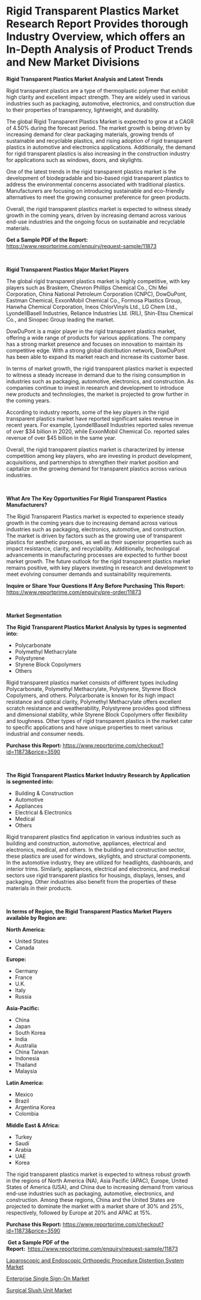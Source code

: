 <p><h1>Rigid Transparent Plastics Market Research Report Provides thorough Industry Overview, which offers an In-Depth Analysis of Product Trends and New Market Divisions</h1></p><p><strong>Rigid Transparent Plastics Market Analysis and Latest Trends</strong></p>
<p><p>Rigid transparent plastics are a type of thermoplastic polymer that exhibit high clarity and excellent impact strength. They are widely used in various industries such as packaging, automotive, electronics, and construction due to their properties of transparency, lightweight, and durability.</p><p>The global Rigid Transparent Plastics Market is expected to grow at a CAGR of 4.50% during the forecast period. The market growth is being driven by increasing demand for clear packaging materials, growing trends of sustainable and recyclable plastics, and rising adoption of rigid transparent plastics in automotive and electronics applications. Additionally, the demand for rigid transparent plastics is also increasing in the construction industry for applications such as windows, doors, and skylights.</p><p>One of the latest trends in the rigid transparent plastics market is the development of biodegradable and bio-based rigid transparent plastics to address the environmental concerns associated with traditional plastics. Manufacturers are focusing on introducing sustainable and eco-friendly alternatives to meet the growing consumer preference for green products.</p><p>Overall, the rigid transparent plastics market is expected to witness steady growth in the coming years, driven by increasing demand across various end-use industries and the ongoing focus on sustainable and recyclable materials.</p></p>
<p><strong>Get a Sample PDF of the Report:&nbsp;</strong> <a href="https://www.reportprime.com/enquiry/request-sample/11873">https://www.reportprime.com/enquiry/request-sample/11873</a></p>
<p>&nbsp;</p>
<p><strong>Rigid Transparent Plastics Major Market Players</strong></p>
<p><p>The global rigid transparent plastics market is highly competitive, with key players such as Braskem, Chevron Phillips Chemical Co., Chi Mei Corporation, China National Petroleum Corporation (CNPC), DowDuPont, Eastman Chemical, ExxonMobil Chemical Co., Formosa Plastics Group, Hanwha Chemical Corporation, Ineos ChlorVinyls Ltd., LG Chem Ltd., LyondellBasell Industries, Reliance Industries Ltd. (RIL), Shin-Etsu Chemical Co., and Sinopec Group leading the market.</p><p>DowDuPont is a major player in the rigid transparent plastics market, offering a wide range of products for various applications. The company has a strong market presence and focuses on innovation to maintain its competitive edge. With a strong global distribution network, DowDuPont has been able to expand its market reach and increase its customer base.</p><p>In terms of market growth, the rigid transparent plastics market is expected to witness a steady increase in demand due to the rising consumption in industries such as packaging, automotive, electronics, and construction. As companies continue to invest in research and development to introduce new products and technologies, the market is projected to grow further in the coming years.</p><p>According to industry reports, some of the key players in the rigid transparent plastics market have reported significant sales revenue in recent years. For example, LyondellBasell Industries reported sales revenue of over $34 billion in 2020, while ExxonMobil Chemical Co. reported sales revenue of over $45 billion in the same year.</p><p>Overall, the rigid transparent plastics market is characterized by intense competition among key players, who are investing in product development, acquisitions, and partnerships to strengthen their market position and capitalize on the growing demand for transparent plastics across various industries.</p></p>
<p>&nbsp;</p>
<p><strong>What Are The Key Opportunities For Rigid Transparent Plastics Manufacturers?</strong></p>
<p><p>The Rigid Transparent Plastics market is expected to experience steady growth in the coming years due to increasing demand across various industries such as packaging, electronics, automotive, and construction. The market is driven by factors such as the growing use of transparent plastics for aesthetic purposes, as well as their superior properties such as impact resistance, clarity, and recyclability. Additionally, technological advancements in manufacturing processes are expected to further boost market growth. The future outlook for the rigid transparent plastics market remains positive, with key players investing in research and development to meet evolving consumer demands and sustainability requirements.</p></p>
<p><strong>Inquire or Share Your Questions If Any Before Purchasing This Report:</strong> <a href="https://www.reportprime.com/enquiry/pre-order/11873">https://www.reportprime.com/enquiry/pre-order/11873</a></p>
<p>&nbsp;</p>
<p><strong>Market Segmentation</strong></p>
<p><strong>The Rigid Transparent Plastics Market Analysis by types is segmented into:</strong></p>
<p><ul><li>Polycarbonate</li><li>Polymethyl Methacrylate</li><li>Polystyrene</li><li>Styrene Block Copolymers</li><li>Others</li></ul></p>
<p><p>Rigid transparent plastics market consists of different types including Polycarbonate, Polymethyl Methacrylate, Polystyrene, Styrene Block Copolymers, and others. Polycarbonate is known for its high impact resistance and optical clarity, Polymethyl Methacrylate offers excellent scratch resistance and weatherability, Polystyrene provides good stiffness and dimensional stability, while Styrene Block Copolymers offer flexibility and toughness. Other types of rigid transparent plastics in the market cater to specific applications and have unique properties to meet various industrial and consumer needs.</p></p>
<p><strong>Purchase this Report:&nbsp;</strong><a href="https://www.reportprime.com/checkout?id=11873&price=3590">https://www.reportprime.com/checkout?id=11873&price=3590</a></p>
<p>&nbsp;</p>
<p><strong>The Rigid Transparent Plastics Market Industry Research by Application is segmented into:</strong></p>
<p><ul><li>Building & Construction</li><li>Automotive</li><li>Appliances</li><li>Electrical & Electronics</li><li>Medical</li><li>Others</li></ul></p>
<p><p>Rigid transparent plastics find application in various industries such as building and construction, automotive, appliances, electrical and electronics, medical, and others. In the building and construction sector, these plastics are used for windows, skylights, and structural components. In the automotive industry, they are utilized for headlights, dashboards, and interior trims. Similarly, appliances, electrical and electronics, and medical sectors use rigid transparent plastics for housings, displays, lenses, and packaging. Other industries also benefit from the properties of these materials in their products.</p></p>
<p>&nbsp;</p>
<p><strong>In terms of Region, the Rigid Transparent Plastics Market Players available by Region are:</strong></p>
<p>
    <p> <strong> North America: </strong>
        <ul>
            <li>United States</li>
            <li>Canada</li>
        </ul>
        </p> 
    <p> <strong> Europe: </strong>
        <ul>
            <li>Germany</li>
            <li>France</li>
            <li>U.K.</li>
            <li>Italy</li>
            <li>Russia</li>
        </ul>
        </p> 
    <p> <strong> Asia-Pacific: </strong>
        <ul>
            <li>China</li>
            <li>Japan</li>
            <li>South Korea</li>
            <li>India</li>
            <li>Australia</li>
            <li>China Taiwan</li>
            <li>Indonesia</li>
            <li>Thailand</li>
            <li>Malaysia</li>
        </ul>
        </p> 
    <p> <strong> Latin America: </strong>
        <ul>
            <li>Mexico</li>
            <li>Brazil</li>
            <li>Argentina Korea</li>
            <li>Colombia</li>
        </ul>
        </p> 
    <p> <strong> Middle East & Africa: </strong>
        <ul>
            <li>Turkey</li>
            <li>Saudi</li>
            <li>Arabia</li>
            <li>UAE</li>
            <li>Korea</li>
        </ul>
    </p>
    </p>
<p><p>The rigid transparent plastics market is expected to witness robust growth in the regions of North America (NA), Asia Pacific (APAC), Europe, United States of America (USA), and China due to increasing demand from various end-use industries such as packaging, automotive, electronics, and construction. Among these regions, China and the United States are projected to dominate the market with a market share of 30% and 25%, respectively, followed by Europe at 20% and APAC at 15%.</p></p>
<p><strong>Purchase this Report: </strong><a href="https://www.reportprime.com/checkout?id=11873&price=3590">https://www.reportprime.com/checkout?id=11873&price=3590</a></p>
<p>&nbsp;<strong>Get a Sample PDF of the Report:&nbsp;&nbsp;</strong><a href="https://www.reportprime.com/enquiry/request-sample/11873">https://www.reportprime.com/enquiry/request-sample/11873</a></p>
<p><strong></strong></p>
<p><p><a href="https://view.publitas.com/reportprime-1/laparoscopic-and-endoscopic-orthopedic-procedure-distention-system-market-size-share-trends-analysis-report-by-material-by-type-by-end-user-by-region-and-segment-forecasts-2023-2030/">Laparoscopic and Endoscopic Orthopedic Procedure Distention System Market</a></p><p><a href="https://view.publitas.com/reportprime-1/enterprise-single-sign-on-market-size-share-trends-analysis-report-by-material-by-type-by-end-user-by-region-and-segment-forecasts-2023-2030/">Enterprise Single Sign-On Market</a></p><p><a href="https://view.publitas.com/reportprime-1/surgical-slush-unit-market-insights-market-players-and-forecast-till-2030/">Surgical Slush Unit Market</a></p></p>